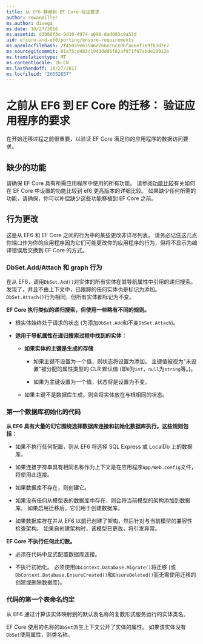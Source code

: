 ```yaml
---
title: 从 EF6 移植到 EF Core-验证要求
author: rowanmiller
ms.author: divega
ms.date: 10/27/2016
ms.assetid: d3b66f3c-9d10-4974-a090-8ad093c9a53d
uid: efcore-and-ef6/porting/ensure-requirements
ms.openlocfilehash: 2f45039e63546d266ec6ce0bfa66ef7e9fb3d7e7
ms.sourcegitcommit: 01a75cd483c1943ddd6f82af971f07abde20912e
ms.translationtype: MT
ms.contentlocale: zh-CN
ms.lasthandoff: 10/27/2017
ms.locfileid: "26052857"
---
```

# <a name="before-porting-from-ef6-to-ef-core-validate-your-applications-requirements"></a>之前从 EF6 到 EF Core 的迁移： 验证应用程序的要求

在开始迁移过程之前很重要，以验证 EF Core 满足你的应用程序的数据访问要求。

## <a name="missing-features"></a>缺少的功能

请确保 EF Core 具有所需应用程序中使用的所有功能。 请参阅[功能比较](../features.md)有关如何在 EF Core 中设置的功能比较到 ef6 更高版本的详细比较。 如果缺少任何所需的功能，请确保，你可以补偿缺少这些功能移植到 EF Core 之前。

## <a name="behavior-changes"></a>行为更改

这是从 EF6 和 EF Core 之间的行为中的某些更改非详尽列表。 请务必记住这几点你端口作为你的应用程序因为它们可能更改你的应用程序的行为，但将不显示为编译错误后交换到 EF Core 的方式。

### <a name="dbsetaddattach-and-graph-behavior"></a>DbSet.Add/Attach 和 graph 行为

在从 EF6，调用`DbSet.Add()`对实体的所有实体在其导航属性中引用的递归搜索。 发现了，并且不由上下文中，已跟踪的任何实体也是标记为添加。 `DbSet.Attach()`行为相同，但所有实体都标记为不变。

**EF Core 执行类似的递归搜索，但使用一些略有不同的规则。**

*  根实体始终处于请求的状态 (为添加`DbSet.Add`和不变`DbSet.Attach`)。

*  **适用于导航属性在递归搜索过程中找到的实体：**

    *  **如果实体的主键是生成的存储**

        * 如果主键不设置为一个值，则状态将设置为添加。 主键值被视为"未设置"被分配的属性类型的 CLR 默认值 (即`0`为`int`，`null`为`string`等。)。

        * 如果为主键设置为一个值，状态将是设置为不变。

    *  如果主键不是数据库生成，则会将实体放在与根相同的状态。

### <a name="code-first-database-initialization"></a>第一个数据库初始化的代码

**从 EF6 具有大量的幻它围绕选择数据库连接和初始化数据库执行。这些规则包括：**

* 如果不执行任何配置，则从 EF6 将选择 SQL Express 或 LocalDb 上的数据库。

* 如果连接字符串具有相同名称作为上下文是在应用程序`App/Web.config`文件，将使用此连接。

* 如果数据库不存在，则创建它。

* 如果没有任何从模型表的数据库中存在，则会将当前模型的架构添加到数据库。 如果启用迁移后，它们用于创建数据库。

* 如果数据库存在并从 EF6 以前已创建了架构，然后针对与当前模型的兼容性检查架构。 如果自创建架构时，该模型已更改，将引发异常。

**EF Core 不执行任何此幻数。**

* 必须在代码中显式配置数据库连接。

* 不执行初始化。 必须使用`DbContext.Database.Migrate()`将迁移 (或`DbContext.Database.EnsureCreated()`和`EnsureDeleted()`而无需使用迁移的创建或删除数据库)。

### <a name="code-first-table-naming-convention"></a>代码的第一个表命名约定

从 EF6 通过计算该实体映射到的默认表名称的复数形式服务运行的实体类名。

EF Core 使用的名称的`DbSet`派生上下文公开了实体的属性。 如果该实体没有`DbSet`使用属性，则类名称。
